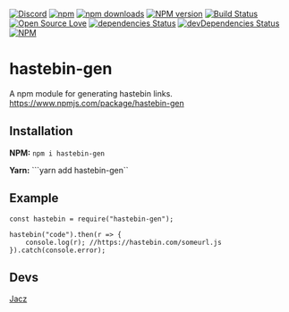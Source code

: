 [![Discord](https://discordapp.com/api/guilds/323779330033319941/embed.png)](https://discord.gg/J8AqH4A)
[![npm](https://img.shields.io/npm/v/npm.svg)](https://www.npmjs.com/package/hastebin-gen)
[![npm downloads](https://img.shields.io/npm/dt/hastebin-gen.svg?maxAge=3600)](https://www.npmjs.com/package/hastebin-gen)
[![NPM version](https://badge.fury.io/js/hastebin-gen.svg)](http://badge.fury.io/js/hastebin-gen)
[![Build Status](https://travis-ci.org/MrJacz/hastebin-gen.svg?branch=master)](https://travis-ci.org/MrJacz/hastebin-gen)
[![Open Source Love](https://badges.frapsoft.com/os/mit/mit.svg?v=102)](https://github.com/ellerbrock/open-source-badge/)
[![dependencies Status](https://david-dm.org/mrjacz/hastebin-gen/status.svg)](https://david-dm.org/mrjacz/hastebin-gen)
[![devDependencies Status](https://david-dm.org/mrjacz/hastebin-gen/dev-status.svg)](https://david-dm.org/mrjacz/hastebin-gen?type=dev)
[![NPM](https://nodei.co/npm/hastebin-gen.png?downloads=true&downloadRank=true&stars=true)](https://nodei.co/npm/hastebin-gen/)


# hastebin-gen
A npm module for generating hastebin links. 
https://www.npmjs.com/package/hastebin-gen

## Installation

**NPM:** ```npm i hastebin-gen```

**Yarn:** ```yarn add hastebin-gen``

## Example
```
const hastebin = require("hastebin-gen");

hastebin("code").then(r => {
    console.log(r); //https://hastebin.com/someurl.js
}).catch(console.error);
```

## Devs
[Jacz](https://github.com/MrJacz)
